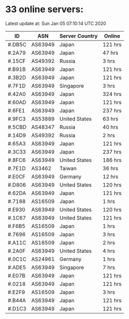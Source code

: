 # 33 online servers:

Latest update at: Sun Jan 05 07:10:14 UTC 2020

| ID | ASN | Server Country | Online |
| -- | --- | -------------- | ------ |
| #.DB5C | AS63949 | Japan | 121 hrs |
| #.2A79 | AS63949 | Japan | 47 hrs |
| #.15CF | AS49392 | Russia | 3 hrs |
| #.B91B | AS63949 | Japan | 121 hrs |
| #.3B2D | AS63949 | Japan | 121 hrs |
| #.7F1D | AS63949 | Singapore | 3 hrs |
| #.42A0 | AS63949 | Japan | 324 hrs |
| #.60AD | AS63949 | Japan | 121 hrs |
| #.6FE1 | AS63949 | Japan | 237 hrs |
| #.9FC3 | AS53889 | United States | 63 hrs |
| #.5CBD | AS48347 | Russia | 40 hrs |
| #.14D9 | AS49392 | Russia | 2 hrs |
| #.65A3 | AS63949 | Japan | 121 hrs |
| #.3C33 | AS63949 | Japan | 237 hrs |
| #.8FC6 | AS63949 | United States | 186 hrs |
| #.7E1D | AS3462 | Taiwan | 36 hrs |
| #.E0CF | AS63949 | Germany | 12 hrs |
| #.D806 | AS63949 | United States | 120 hrs |
| #.62DA | AS63949 | Japan | 121 hrs |
| #.7188 | AS16509 | Japan | 1 hrs |
| #.E930 | AS63949 | United States | 120 hrs |
| #.1C67 | AS63949 | United States | 121 hrs |
| #.F6B5 | AS16509 | Japan | 1 hrs |
| #.7696 | AS16509 | Japan | 3 hrs |
| #.A11C | AS16509 | Japan | 2 hrs |
| #.2A0F | AS63949 | United States | 4 hrs |
| #.0C1C | AS24961 | Germany | 1 hrs |
| #.ADE5 | AS63949 | Singapore | 7 hrs |
| #.E07B | AS63949 | Japan | 121 hrs |
| #.0218 | AS63949 | Japan | 121 hrs |
| #.E2F9 | AS16509 | Japan | 3 hrs |
| #.B44A | AS63949 | Japan | 121 hrs |
| #.D1C3 | AS63949 | Japan | 121 hrs |

